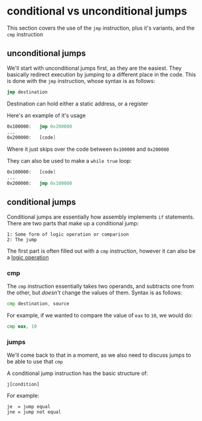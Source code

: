 # conditional vs unconditional jumps

This section covers the use of the `jmp` instruction, plus it's variants, and the `cmp` instruction

## unconditional jumps

We'll start with unconditional jumps first, as they are the easiest. They basically redirect execution by jumping to a different place in the code. This is done with the `jmp` instruction, whose syntax is as follows:
```asm
jmp destination
```

Destination can hold either a static address, or a register

Here's an example of it's usage

```asm
0x100000:   jmp 0x200000
...
0x200000:   [code]
```
Where it just skips over the code between `0x100000` and `0x200000`

They can also be used to make a `while true` loop:

```asm
0x100000:   [code]
...
0x200000:   jmp 0x100000
```

## conditional jumps

Conditional jumps are essentially how assembly implements `if` statements. There are two parts that make up a conditional jump:
```
1: Some form of logic operation or comparison
2: The jump
```

The first part is often filled out with a `cmp` instruction, however it can also be a [logic operation](logic.md)

### cmp

The `cmp` instruction essentially takes two operands, and subtracts one from the other, but *doesn't* change the values of them. Syntax is as follows:
```asm
cmp destination, source
```

For example, if we wanted to compare the value of `eax` to `10`, we would do:
```asm
cmp eax, 10
```

### jumps

We'll come back to that in a moment, as we also need to discuss jumps to be able to use that `cmp`

A conditional jump instruction has the basic structure of:
```
j[condition]
```
For example:
```
je  = jump equal
jne = jump not equal
```
